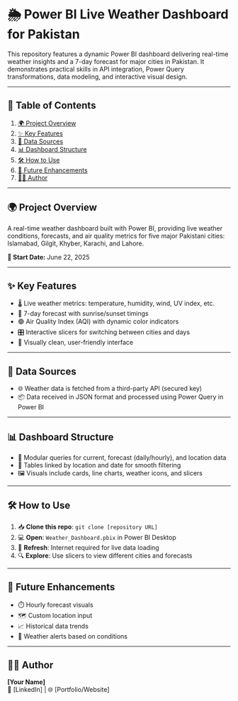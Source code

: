 # 🌦️ Power BI Live Weather Dashboard for Pakistan

This repository features a dynamic Power BI dashboard delivering real-time weather insights and a 7-day forecast for major cities in Pakistan. It demonstrates practical skills in API integration, Power Query transformations, data modeling, and interactive visual design.

---

## 📌 Table of Contents
1. [🌍 Project Overview](#project-overview)  
2. [✨ Key Features](#key-features)  
3. [🔗 Data Sources](#data-sources)  
4. [📊 Dashboard Structure](#dashboard-structure)  
5. [🛠️ How to Use](#how-to-use)  
6. [🚀 Future Enhancements](#future-enhancements)  
7. [👨‍💻 Author](#author)  

---

## 🌍 Project Overview
A real-time weather dashboard built with Power BI, providing live weather conditions, forecasts, and air quality metrics for five major Pakistani cities: Islamabad, Gilgit, Khyber, Karachi, and Lahore.

**📅 Start Date:** June 22, 2025

---

## ✨ Key Features
- 🌡️ Live weather metrics: temperature, humidity, wind, UV index, etc.
- 📆 7-day forecast with sunrise/sunset timings
- 🟢 Air Quality Index (AQI) with dynamic color indicators
- 🎛️ Interactive slicers for switching between cities and days
- 🧼 Visually clean, user-friendly interface

---

## 🔗 Data Sources
- 🌐 Weather data is fetched from a third-party API (secured key)
- 📦 Data received in JSON format and processed using Power Query in Power BI

---

## 📊 Dashboard Structure
- 🔄 Modular queries for current, forecast (daily/hourly), and location data
- 🧩 Tables linked by location and date for smooth filtering
- 🖼️ Visuals include cards, line charts, weather icons, and slicers

---

## 🛠️ How to Use
1. 📥 **Clone this repo**: `git clone [repository URL]`
2. 💻 **Open**: `Weather_Dashboard.pbix` in Power BI Desktop
3. 🔄 **Refresh**: Internet required for live data loading
4. 🔍 **Explore**: Use slicers to view different cities and forecasts

---

## 🚀 Future Enhancements
- ⏱️ Hourly forecast visuals
- 🗺️ Custom location input
- 📈 Historical data trends
- 🚨 Weather alerts based on conditions

---

## 👨‍💻 Author
**[Your Name]**  
🔗 [LinkedIn] | 🌐 [Portfolio/Website]
